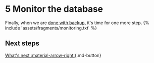 # 5 Monitor the database

Finally, when we are [done with backup](backup-tutorial.md), it's time for one more step.
{% include 'assets/fragments/monitoring.txt' %}

## Next steps

[What's next :material-arrow-right:](what-next.md){.md-button}
